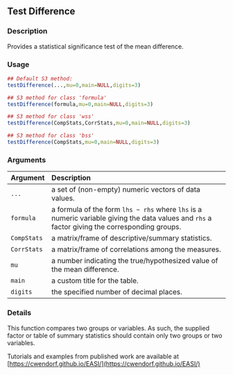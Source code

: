 ## Test Difference

### Description

Provides a statistical significance test of the mean difference.

### Usage

```r
## Default S3 method:
testDifference(...,mu=0,main=NULL,digits=3)

## S3 method for class 'formula'
testDifference(formula,mu=0,main=NULL,digits=3)

## S3 method for class 'wss'
testDifference(CompStats,CorrStats,mu=0,main=NULL,digits=3)

## S3 method for class 'bss'
testDifference(CompStats,mu=0,main=NULL,digits=3)
```

### Arguments

Argument | Description
:-- | :--
```...``` | a set of (non-empty) numeric vectors of data values.
```formula``` | a formula of the form `lhs ~ rhs` where `lhs` is a numeric variable giving the data values and `rhs` a factor giving the corresponding groups.
```CompStats``` | a matrix/frame of descriptive/summary statistics.
```CorrStats``` | a matrix/frame of correlations among the measures.
```mu``` | a number indicating the true/hypothesized value of the mean difference.
```main``` | a custom title for the table.
```digits``` | the specified number of decimal places.

### Details

This function compares two groups or variables. As such, the supplied factor or table of summary statistics should contain only two groups or two variables.
 
Tutorials and examples from published work are available at [https://cwendorf.github.io/EASI/](https://cwendorf.github.io/EASI/) 
